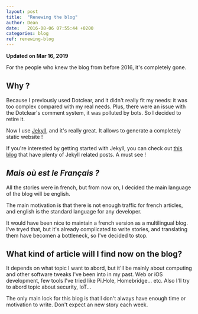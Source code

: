 ```yaml
---
layout: post
title:  "Renewing the blog"
author: Dean
date:   2016-08-06 07:55:44 +0200
categories: blog
ref: renewing-blog
---
```


**Updated on Mar 16, 2019**

For the people who knew the blog from before 2016, it's completely gone.

## Why ?

Because I previously used Dotclear, and it didn't really fit my needs: it was too complex compared with my real needs.
Plus, there were an issue with the Dotclear's comment system, it was polluted by bots.
So I decided to retire it.

Now I use [Jekyll][jekyll], and it's really great. It allows to generate a completely static website !

If you're interested by getting started with Jekyll, you can check out [this blog][sylvain-blog] that have plenty of Jekyll related posts. A must see !

## *Mais où est le Français ?*

All the stories were in french, but from now on, I decided the main language of the blog will be english.

The main motivation is that there is not enough traffic for french articles, and english is the standard language for any developer.

It would have been nice to maintain a french version as a multilingual blog. I've tryed that, but it's already complicated to write stories, and translating them have becomen a bottleneck, so I've decided to stop.

## What kind of article will I find now on the blog?

It depends on what topic I want to abord, but it'll be mainly about computing and other software tweaks I've been into in my past. Web or iOS development, few tools I've tried like Pi.Hole, Homebridge... etc. Also I'll try to abord topic about security, IoT...

The only main lock for this blog is that I don't always have enough time or motivation to write. Don't expect an new story each week.


[jekyll]: https://jekyllrb.com
[sylvain-blog]: https://www.sylvaindurand.org
